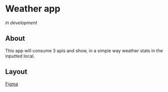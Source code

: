 # Weather app

_in development_

## About

This app will consume 3 apis and show,
in a simple way weather stats in the inputted local.

## Layout

[Figma](https://www.figma.com/proto/5usL5CIGCmWA8nvNslOWu9/Weather-app?node-id=1%3A2&scaling=min-zoom)